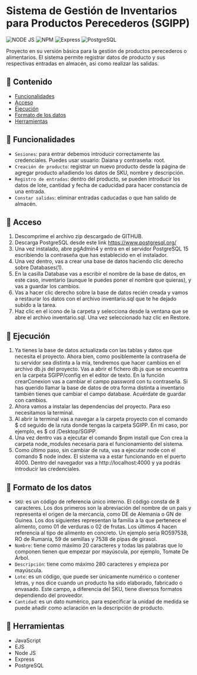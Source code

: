# Sistema de Gestión de Inventarios para Productos Perecederos (SGIPP)

![NODE JS](https://img.shields.io/badge/Node%20js-339933?style=for-the-badge&logo=nodedotjs&logoColor=white)
![NPM](https://img.shields.io/badge/npm-CB3837?style=for-the-badge&logo=npm&logoColor=white)
![Express](https://img.shields.io/badge/Express%20js-000000?style=for-the-badge&logo=express&logoColor=white)
![PostgreSQL](https://img.shields.io/badge/PostgreSQL-316192?style=for-the-badge&logo=postgresql&logoColor=white)

Proyecto en su versión básica para la gestión de productos perecederos o alimentarios. El sistema permite registrar datos de producto y sus respectivas entradas en almacén, asi como realizar las salidas.
## :scroll: Contenido
- [Funcionalidades](funcionalidades)
- [Acceso](acceso)
- [Ejecución](ejecución)
- [Formato de los datos](formato-de-los-datos)
- [Herramientas](herramientas)
## :hammer: Funcionalidades
- `Sesiones`: para entrar debemos introducir correctamente las credenciales. Puedes usar usuario: Daiana y contraseña: root.
- `Creación de producto`: registrar un nuevo producto desde la página de agregar producto añadiendo los datos de SKU, nombre y descripción.
- `Registro de entradas`: dentro del producto, se pueden introducir los datos de lote, cantidad y fecha de caducidad para hacer constancia de una entrada.
- `Constar salidas`: eliminar entradas caducadas o que han salido de almacén.
## :open_file_folder: Acceso
1. Descomprime el archivo zip descargado de GITHUB.
2. Descarga PostgreSQL desde este link https://www.postgresql.org/
3. Una vez instalado, abre pgAdmin4 y entra en el servidor PostgreSQL 15 escribiendo la contraseña que has establecido en el instalador.
4. Una vez dentro, vas a crear una base de datos haciendo clic derecho sobre Databases(1).
5. En la casilla Database vas a escribir el nombre de la base de datos, en este caso, inventario (aunque le puedes poner el nombre que quieras), y vas a guardar los cambios.
6. Vas a hacer clic derecho sobre la base de datos recién creada y vamos a restaurar los datos con el archivo inventario.sql que te he dejado subido a la tarea.
7. Haz clic en el icono de la carpeta y selecciona desde la ventana que se abre el archivo inventario.sql. Una vez seleccionado haz clic en Restore.
## :wrench: Ejecución
1. Ya tienes la base de datos actualizada con las tablas y datos que necesita el proyecto. Ahora bien, como posiblemente la contraseña de tu servidor sea distinta a la mía, tendremos que hacer cambios en el archivo db.js del proyecto. Vas a abrir el fichero db.js que se encuentra en la carpeta SGIPP/config en el editor de texto. En la función crearConexion vas a cambiar el campo password con tu contraseña. Si has querido llamar la base de datos de otra forma distinta a inventario también tienes que cambiar el campo database. Acuérdate de guardar con cambios.
2. Ahora vamos a instalar las dependencias del proyecto. Para eso necesitamos la terminal.
3. Al abrir la terminal vas a navegar a la carpeta proyecto con el comando $ cd seguido de la ruta donde tengas la carpeta SGIPP. En mi caso, por ejemplo, es $ cd /Desktop/SGIPP.
4. Una vez dentro vas a ejecutar el comando $npm install que Con crea la carpeta node_modules necesaria para el funcionamiento del sistema.
5. Como último paso, sin cambiar de ruta, vas a ejecutar node con el comando $ node index. El sistema va a estar funcionando en el puerto 4000. Dentro del navegador vas a http://localhost:4000 y ya podrás introducir las credenciales.
## :abacus: Formato de los datos
- `SKU`: es un código de referencia único interno. El código consta de 8 caracteres. Los dos primeros son la abreviación del nombre de un país y representa el origen de la mercancía, como DE de Alemania o GN de Guinea. Los dos siguientes representan la familia a la que pertenece el alimento, como 01 de verduras o 02 de frutas. Los últimos 4 hacen referencia al tipo de alimento en concreto. Un ejemplo seria RO597538, RO de Rumania, 59 de semillas y 7538 de pipas de girasol.
- `Nombre`: tiene como máximo 20 caracteres y todas las palabras que lo componen tienen que empezar por mayúscula, por ejemplo, Tomate De Árbol.
- `Descripción`: tiene como máximo 280 caracteres y empieza por mayúscula.
- `Lote`: es un código, que puede ser únicamente numérico o contener letras, y nos dice cuando un producto ha sido elaborado, fabricado o envasado. Este campo, a diferencia del SKU, tiene diversos formatos dependiendo del proveedor.
- `Cantidad`: es un dato numérico, para especificar la unidad de medida se puede añadir como aclaración en la descripción de producto.
## :toolbox: Herramientas
- JavaScript
- EJS
- Node JS
- Express
- PostgreSQL